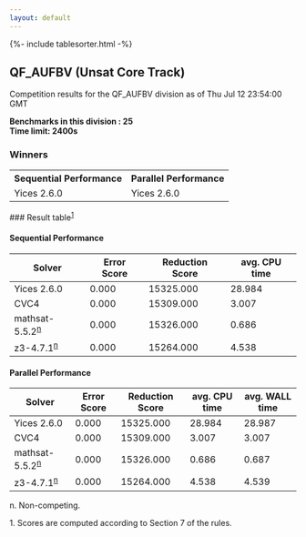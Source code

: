 ```yaml
---
layout: default
---
```

{%- include tablesorter.html -%}

##  QF_AUFBV (Unsat Core Track)

Competition results for the QF_AUFBV division as of Thu Jul 12 23:54:00 GMT

**Benchmarks in this division : 25  
Time limit: 2400s** 

### Winners
<table>
<tr>
<th class="center">Sequential Performance</th>
<th class="center">Parallel Performance</th>
</tr><tr class="center"><td>Yices 2.6.0</td><td>Yices 2.6.0</td></tr></table>
### Result table<sup><a href="#fn1">1</a></sup>

#### Sequential Performance

<table id="sequential" class="result sorted">
<thead><tr class="center">
  <th>Solver</th>
  <th>Error Score</th>
  <th>Reduction Score</th>
  <th>avg. CPU time</th>
</tr></thead><tr>
<td>Yices 2.6.0</td>
<td>0.000</td><td>15325.000</td><td>28.984</td></tr><tr>
<td>CVC4</td>
<td>0.000</td><td>15309.000</td><td>3.007</td></tr><tr>
<td>mathsat-5.5.2<SUP><a href="#fn">n</a></SUP></td>
<td>0.000</td><td>15326.000</td><td>0.686</td></tr><tr>
<td>z3-4.7.1<SUP><a href="#fn">n</a></SUP></td>
<td>0.000</td><td>15264.000</td><td>4.538</td></tr></table>

#### Parallel Performance

<table id="parallel" class="result sorted">
<thead><tr class="center">
  <th>Solver</th>
  <th>Error Score</th>
  <th>Reduction Score</th>
  <th>avg. CPU time</th>
  <th>avg. WALL time</th>
</tr></thead><tr>
<td>Yices 2.6.0</td>
<td>0.000</td><td>15325.000</td><td>28.984</td><td>28.987</td></tr><tr>
<td>CVC4</td>
<td>0.000</td><td>15309.000</td><td>3.007</td><td>3.007</td></tr><tr>
<td>mathsat-5.5.2<SUP><a href="#fn">n</a></SUP></td>
<td>0.000</td><td>15326.000</td><td>0.686</td><td>0.687</td></tr><tr>
<td>z3-4.7.1<SUP><a href="#fn">n</a></SUP></td>
<td>0.000</td><td>15264.000</td><td>4.538</td><td>4.539</td></tr></table>
 <span id="fn"> n. Non-competing. </span>

 <span id="fn1"> 1. Scores are computed according to Section 7 of the rules. </span>


